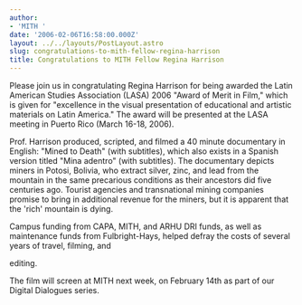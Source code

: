 ```yaml
---
author:
- 'MITH '
date: '2006-02-06T16:58:00.000Z'
layout: ../../layouts/PostLayout.astro
slug: congratulations-to-mith-fellow-regina-harrison
title: Congratulations to MITH Fellow Regina Harrison
---
```


Please join us in congratulating Regina Harrison for being awarded the Latin American Studies Association (LASA) 2006 "Award of Merit in Film," which is given for "excellence in the visual presentation of educational and artistic materials on Latin America." The award will be presented at the LASA meeting in Puerto Rico (March 16-18, 2006).

Prof. Harrison produced, scripted, and filmed a 40 minute documentary in English: "Mined to Death" (with subtitles), which also exists in a Spanish version titled "Mina adentro" (with subtitles). The documentary depicts miners in Potosi, Bolivia, who extract silver, zinc, and lead from the mountain in the same precarious conditions as their ancestors did five centuries ago. Tourist agencies and transnational mining companies promise to bring in additional revenue for the miners, but it is apparent that the 'rich' mountain is dying.

Campus funding from CAPA, MITH, and ARHU DRI funds, as well as maintenance funds from Fulbright-Hays, helped defray the costs of several years of travel, filming, and

editing.

The film will screen at MITH next week, on February 14th as part of our Digital Dialogues series.